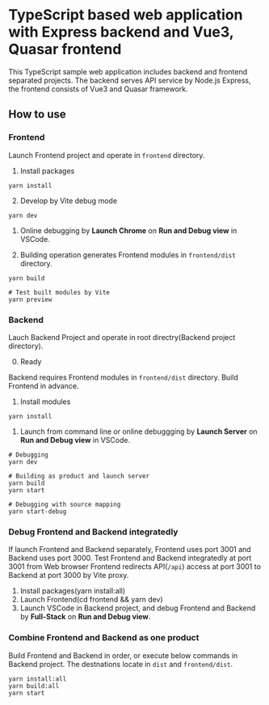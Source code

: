 # TypeScript based web application with Express backend and Vue3, Quasar frontend

This TypeScript sample web application includes backend and frontend separated projects.
The backend serves API service by Node.js Express, the frontend consists of Vue3 and Quasar framework.

## How to use

### Frontend

Launch Frontend project and operate in `frontend` directory.

1. Install packages

```
yarn install
```

2. Develop by Vite debug mode

```
yarn dev
```

1. Online debugging by **Launch Chrome** on **Run and Debug view** in VSCode.

2. Building operation generates Frontend modules in `frontend/dist` directory.

```
yarn build

# Test built modules by Vite
yarn preview
```

### Backend

Lauch Backend Project and operate in root directry(Backend project directory).

0. Ready

Backend requires Frontend modules in `frontend/dist` directory.
Build Frontend in advance.

1. Install modules

```
yarn install
```

1. Launch from command line or online debuggging by **Launch Server** on **Run and Debug view** in VSCode.

```
# Debugging
yarn dev

# Building as product and launch server
yarn build
yarn start

# Debugging with source mapping
yarn start-debug
```

### Debug Frontend and Backend integratedly

If launch Frontend and Backend separately, Frontend uses port 3001 and Backend uses port 3000.
Test Frontend and Backend integratedly at port 3001 from Web browser
Frontend redirects API(`/api`) access at port 3001 to Backend at port 3000 by Vite proxy.

1. Install packages(yarn install:all)
2. Launch Frontend(cd frontend && yarn dev)
3. Launch VSCode in Backend project, and debug Frontend and Backend by **Full-Stack** on **Run and Debug view**.

### Combine Frontend and Backend as one product

Build Frontend and Backend in order, or execute below commands in Backend project.
The destnations locate in `dist` and `frontend/dist`.

```
yarn install:all
yarn build:all
yarn start
```
